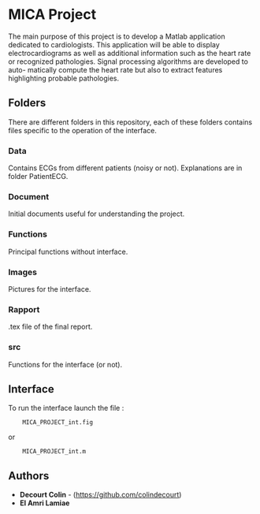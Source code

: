 # MICA Project

The main purpose of this project is to develop a Matlab application dedicated to cardiologists. This application will be able to display electrocardiograms as well as additional information such as the heart rate or recognized pathologies. Signal processing algorithms are developed to auto- matically compute the heart rate but also to extract features highlighting probable pathologies.

## Folders

There are different folders in this repository, each of these folders contains files specific to the operation of the interface.

### Data

Contains ECGs from different patients (noisy or not). Explanations are in folder PatientECG.


### Document

Initial documents useful for understanding the project. 

### Functions 

Principal functions without interface. 


### Images

Pictures for the interface.

### Rapport 

.tex file of the final report.

### src

Functions for the interface (or not).

## Interface

To run the interface launch the file : 

```
 	MICA_PROJECT_int.fig
```

or

```
 	MICA_PROJECT_int.m
```

## Authors

* **Decourt Colin** - (https://github.com/colindecourt)
* **El Amri Lamiae** 
